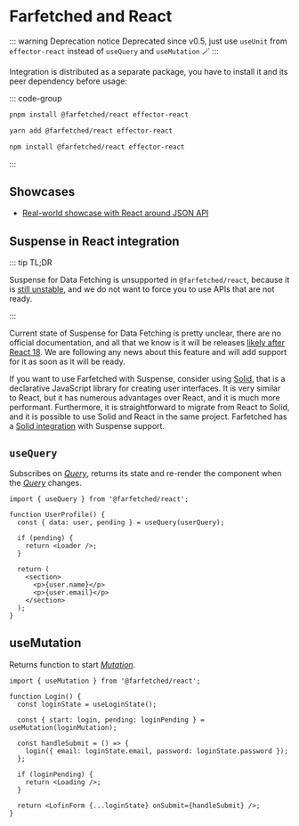 # Farfetched and React

::: warning Deprecation notice
Deprecated since v0.5, just use `useUnit` from `effector-react` instead of `useQuery` and `useMutation` 🪄
:::

Integration is distributed as a separate package, you have to install it and its peer dependency before usage:

::: code-group

```sh [pnpm]
pnpm install @farfetched/react effector-react
```

```sh [yarn]
yarn add @farfetched/react effector-react
```

```sh [npm]
npm install @farfetched/react effector-react
```

:::

## Showcases

- [Real-world showcase with React around JSON API](https://github.com/igorkamyshev/farfetched/tree/master/apps/showcase/react-real-world-pokemons/)

## Suspense in React integration

::: tip TL;DR

Suspense for Data Fetching is unsupported in `@farfetched/react`, because it is [still unstable](https://github.com/facebook/react/issues/13206), and we do not want to force you to use APIs that are not ready.

:::

Current state of Suspense for Data Fetching is pretty unclear, there are no official documentation, and all that we know is it will be releases [likely after React 18](https://github.com/reactwg/react-18/discussions/47#discussioncomment-847004). We are following any news about this feature and will add support for it as soon as it will be ready.

If you want to use Farfetched with Suspense, consider using [Solid](https://www.solidjs.com), that is a declarative JavaScript library for creating user interfaces. It is very similar to React, but it has numerous advantages over React, and it is much more performant. Furthermore, it is straightforward to migrate from React to Solid, and it is possible to use Solid and React in the same project. Farfetched has a [Solid integration](/api/ui/solid) with Suspense support.

## `useQuery`

Subscribes on [_Query_](/api/primitives/query), returns its state and re-render the component when the [_Query_](/api/primitives/query) changes.

```tsx
import { useQuery } from '@farfetched/react';

function UserProfile() {
  const { data: user, pending } = useQuery(userQuery);

  if (pending) {
    return <Loader />;
  }

  return (
    <section>
      <p>{user.name}</p>
      <p>{user.email}</p>
    </section>
  );
}
```

## useMutation <Badge type="tip" text="since v0.2.0" />

Returns function to start [_Mutation_](/api/primitives/mutation).

```tsx
import { useMutation } from '@farfetched/react';

function Login() {
  const loginState = useLoginState();

  const { start: login, pending: loginPending } = useMutation(loginMutation);

  const handleSubmit = () => {
    login({ email: loginState.email, password: loginState.password });
  };

  if (loginPending) {
    return <Loading />;
  }

  return <LofinForm {...loginState} onSubmit={handleSubmit} />;
}
```
